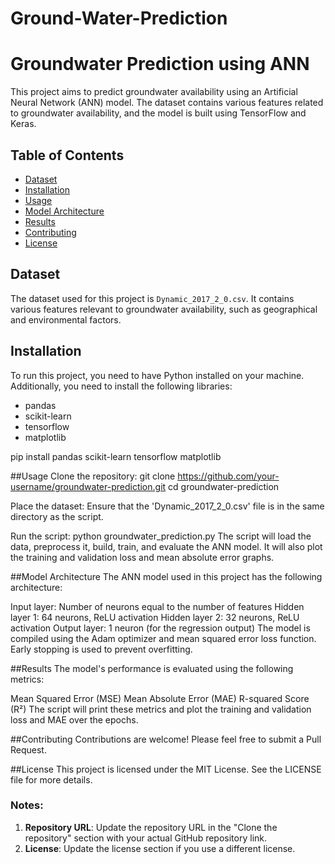 # Ground-Water-Prediction
# Groundwater Prediction using ANN

This project aims to predict groundwater availability using an Artificial Neural Network (ANN) model. The dataset contains various features related to groundwater availability, and the model is built using TensorFlow and Keras.

## Table of Contents

- [Dataset](#dataset)
- [Installation](#installation)
- [Usage](#usage)
- [Model Architecture](#model-architecture)
- [Results](#results)
- [Contributing](#contributing)
- [License](#license)

## Dataset

The dataset used for this project is `Dynamic_2017_2_0.csv`. It contains various features relevant to groundwater availability, such as geographical and environmental factors.

## Installation

To run this project, you need to have Python installed on your machine. Additionally, you need to install the following libraries:

- pandas
- scikit-learn
- tensorflow
- matplotlib


pip install pandas scikit-learn tensorflow matplotlib

##Usage
Clone the repository:
git clone https://github.com/your-username/groundwater-prediction.git
cd groundwater-prediction

Place the dataset:
Ensure that the 'Dynamic_2017_2_0.csv' file is in the same directory as the script.

Run the script:
python groundwater_prediction.py
The script will load the data, preprocess it, build, train, and evaluate the ANN model. It will also plot the training and validation loss and mean absolute error graphs.

##Model Architecture
The ANN model used in this project has the following architecture:

Input layer: Number of neurons equal to the number of features
Hidden layer 1: 64 neurons, ReLU activation
Hidden layer 2: 32 neurons, ReLU activation
Output layer: 1 neuron (for the regression output)
The model is compiled using the Adam optimizer and mean squared error loss function. Early stopping is used to prevent overfitting.

##Results
The model's performance is evaluated using the following metrics:

Mean Squared Error (MSE)
Mean Absolute Error (MAE)
R-squared Score (R²)
The script will print these metrics and plot the training and validation loss and MAE over the epochs.


##Contributing
Contributions are welcome! Please feel free to submit a Pull Request.

##License
This project is licensed under the MIT License. See the LICENSE file for more details.

### Notes:
1. **Repository URL**: Update the repository URL in the "Clone the repository" section with your actual GitHub repository link.
2. **License**: Update the license section if you use a different license.
